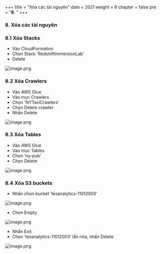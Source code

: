 +++
title = "Xóa các tài nguyên"
date = 2021
weight = 8
chapter = false
pre = "<b>8. </b>"
+++

### **8. Xóa các tài nguyên**

### **8.1 Xóa Stacks**

- Vào CloudFormation
- Chọn Stack 'RedshiftImmersionLab'
- Delete

![image.png](/images/8/8-1.png)

### **8.2 Xóa Crawlers**
 
- Vào AWS Glue
- Vào mục Crawlers
- Chọn 'NYTaxiCrawlers'
- Chọn Delete crawler
- Nhấn Delete
  
![image.png](/images/8/8-2.png)

### **8.3 Xóa Tables**

- Vào AWS Glue
- Vào mục Tables
- Chọn 'ny-pub'
- Chọn Delete 

![image.png](/images/8/8-3.png)

### **8.4 Xóa S3 buckets**

- Nhấn chọn bucket 'tesanalytics-11012003'

![image.png](/images/8/8-4.png)

- Chọn Empty
  
![image.png](/images/8/8-5.png)

- Nhấn Exit
- Chọn 'tesanalytics-11012003' lần nữa, nhấn Delete

![image.png](/images/8/8-6.png)